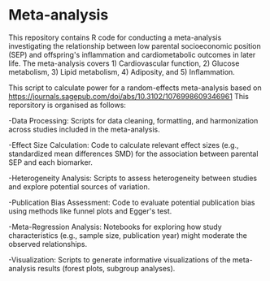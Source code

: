 # Meta-analysis

This repository contains R code for conducting a meta-analysis investigating the relationship between low parental socioeconomic position (SEP) and offspring's inflammation and cardiometabolic outcomes in later life. The meta-analysis covers 1) Cardiovascular function, 2) Glucose metabolism, 3) Lipid metabolism, 4) Adiposity, and 5) Inflammation.

This script to calculate power for a random-effects meta-analysis based on https://journals.sagepub.com/doi/abs/10.3102/1076998609346961 
This reporsitory is organised as follows:

-Data Processing: Scripts for data cleaning, formatting, and harmonization across studies included in the meta-analysis.

-Effect Size Calculation: Code to calculate relevant effect sizes (e.g., standardized mean differences SMD) for the association between parental SEP and each biomarker.

-Heterogeneity Analysis: Scripts to assess heterogeneity between studies and explore potential sources of variation.

-Publication Bias Assessment: Code to evaluate potential publication bias using methods like funnel plots and Egger's test.

-Meta-Regression Analysis: Notebooks for exploring how study characteristics (e.g., sample size, publication year) might moderate the observed relationships.

-Visualization: Scripts to generate informative visualizations of the meta-analysis results (forest plots, subgroup analyses).

